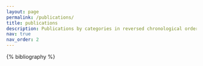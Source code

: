 ```yaml
---
layout: page
permalink: /publications/
title: publications
description: Publications by categories in reversed chronological order. generated by jekyll-scholar.
nav: true
nav_order: 2
---
```


<!-- _pages/publications.md -->

<!-- {% if site.search_enabled %}
<input type="text" id="bibsearch" spellcheck="false" autocomplete="off" class="search bibsearch-form-input" placeholder="Type to filter">
{% endif %} -->

<div class="publications">

{% bibliography %}

</div>

